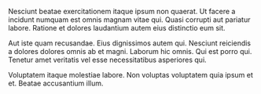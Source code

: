 Nesciunt beatae exercitationem itaque ipsum non quaerat. Ut facere a incidunt numquam est omnis magnam vitae qui. Quasi corrupti aut pariatur labore. Ratione et dolores laudantium autem eius distinctio eum sit.
 Aut iste quam recusandae. Eius dignissimos autem qui. Nesciunt reiciendis a dolores dolores omnis ab et magni. Laborum hic omnis. Qui est porro qui. Tenetur amet veritatis vel esse necessitatibus asperiores qui.
 Voluptatem itaque molestiae labore. Non voluptas voluptatem quia ipsum et et. Beatae accusantium illum.
